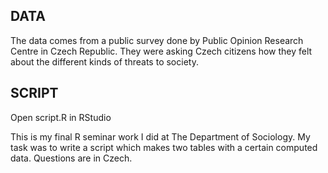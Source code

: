 ## DATA

The data comes from a public survey done by Public Opinion Research Centre in Czech Republic. They were asking Czech citizens how they felt about the different kinds of threats to society.

## SCRIPT

Open script.R in RStudio

This is my final R seminar work I did at The Department of Sociology. My task was to write a script which makes two tables with a certain computed data. Questions are in Czech. 
